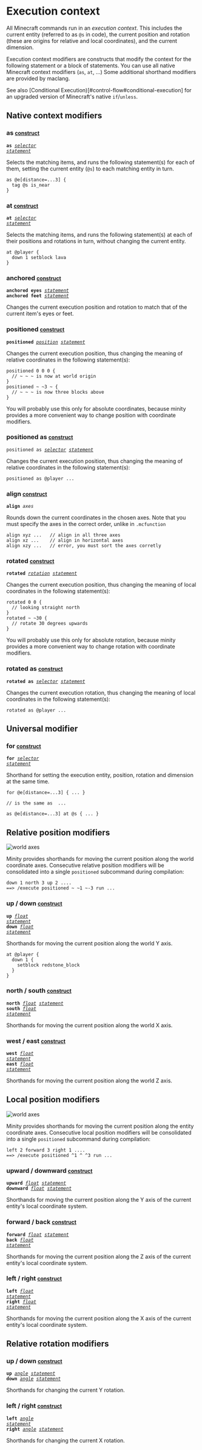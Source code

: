 

# Execution context

All Minecraft commands run in an *execution context*. This includes the current entity (referred to as `@s` in code), the current position and rotation (these are origins for relative and local coordinates), and the current dimension.

Execution context modifiers are constructs that modify the context for the following statement or a block of statements. You can use all native Minecraft context modifiers (`as`, `at`, ...) Some additional shorthand modifiers are provided by maclang.

See also [Conditional Execution)[#control-flow#conditional-execution] for an upgraded version of Minecraft's native `if`/`unless`.

## Native context modifiers

### **as** <small>[construct](defs#construct)</small>
<code>**as** *[selector](selector)* *[statement](defs#statement)*</code><br>

Selects the matching items, and runs the following statement(s) for each of them, setting the current entity (`@s`) to each matching entity in turn. 
````minity
as @e[distance=...3] { 
  tag @s is_near
}
````

### **at** <small>[construct](defs#construct)</small>
<code>**at** *[selector](selector)* *[statement](defs#statement)*</code>

Selects the matching items, and runs the following statement(s) at each of their positions and rotations in turn, without changing the current entity. 
````minity
at @player { 
  down 1 setblock lava
}
````
### **anchored** <small>[construct](defs#construct)</small>
<code>**anchored** **eyes** *[statement](defs#statement)*</code><br>
<code>**anchored** **feet** *[statement](defs#statement)*</code><br>

Changes the current execution position and rotation to match that of the current item's eyes or feet.

### **positioned** <small>[construct](defs#construct)</small>
<code>**positioned** *[position](args#position)* *[statement](defs#statement)*</code>

Changes the current execution position, thus changing the meaning of relative coordinates in the following statement(s):
````minity
positioned 0 0 0 { 
  // ~ ~ ~ is now at world origin
}
positioned ~ ~3 ~ { 
  // ~ ~ ~ is now three blocks above
}
````
You will probably use this only for absolute coordinates, because minity provides a more convenient way to change position with coordinate modifiers.

### **positioned as** <small>[construct](defs#construct)</small>
<code>positioned as *[selector](selector)* *[statement](defs#statement)*</code>

Changes the current execution position, thus changing the meaning of relative coordinates in the following statement(s):
````minity
positioned as @player ...
````

### **align** <small>[construct](defs#construct)</small>

<code>**align** *axes*</code><br>

Rounds down the current coordinates in the chosen axes. Note that you must specify the axes in the correct order, unlike in `.mcfunction`


````minity
align xyz ...   // align in all three axes
align xz ...    // align in horizontal axes
align xzy ...   // error, you must sort the axes corretly
````

### **rotated** <small>[construct](defs#construct)</small>
<code>**rotated** *[rotation](args#position)* *[statement](defs#statement)*</code>


Changes the current execution position, thus changing the meaning of local coordinates in the following statement(s):
````minity
rotated 0 0 { 
  // looking straight north
}
rotated ~ ~30 { 
  // rotate 30 degrees upwards
}
````
You will probably use this only for absolute rotation, because minity provides a more convenient way to change rotation with coordinate modifiers.

### **rotated as** <small>[construct](defs#construct)</small>
<code>**rotated as** *[selector](selector)* *[statement](defs#statement)*</code>

Changes the current execution rotation, thus changing the meaning of local coordinates in the following statement(s):
````minity
rotated as @player ...
````


## Universal modifier
### **for** <small>[construct](defs#construct)</small>
<code>**for** *[selector](selector)* *[statement](defs#statement)*</code>

Shorthand for setting the execution entity, position, rotation and dimension at the same time. 
````minity
for @e[distance=...3] { ... }

// is the same as  ...

as @e[distance=...3] at @s { ... }
````

## Relative position modifiers

![world axes](../world-axes.png ':class=float-right')

Minity provides shorthands for moving the current position along the world coordinate axes. Consecutive relative position modifiers will be consolidated into a single `positioned` subcommand during compilation:


````minity
down 1 north 3 up 2 .... 
==> /execute positioned ~ ~1 ~-3 run ...
````


### **up** / **down** <small>[construct](defs#construct)</small>  
<code>**up** *[float](values#float)* *[statement](defs#statement)*</code><br>
<code>**down** *[float](values#float)* *[statement](defs#statement)*</code>

Shorthands for moving the current position along the world Y axis.

````minity
at @player {
  down 1 {
    setblock redstone_block 
  }
}
````


### **north** / **south** <small>[construct](defs#construct)</small>
<code>**north** *[float](values#float)* *[statement](defs#statement)*</code><br>
<code>**south** *[float](values#float)* *[statement](defs#statement)*</code>

Shorthands for moving the current position along the world X axis.

### **west** / **east** <small>[construct](defs#construct)</small>
<code>**west** *[float](values#float)* *[statement](defs#statement)*</code><br>
<code>**east** *[float](values#float)* *[statement](defs#statement)*</code>

Shorthands for moving the current position along the world Z axis.


## Local position modifiers

![world axes](../entity-axes.png ':class=float-right')

Minity provides shorthands for moving the current position along the entity coordinate axes. Consecutive local position modifiers will be consolidated into a single `positioned` subcommand during compilation:


````minity
left 2 forward 3 right 1 .... 
==> /execute positioned ^1 ^ ^3 run ...

````
### **upward** / **downward** <small>[construct](defs#construct)</small> 
<code>**upward** *[float](values#float)* *[statement](defs#statement)*</code><br>
<code>**downward** *[float](values#float)* *[statement](defs#statement)*</code>

Shorthands for moving the current position along the Y axis of the current entity's local coordinate system. 


### **forward** / **back** <small>[construct](defs#construct)</small>
<code>**forward** *[float](values#float)* *[statement](defs#statement)*</code><br>
<code>**back** *[float](values#float)* *[statement](defs#statement)*</code>

Shorthands for moving the current position along the Z axis of the current entity's local coordinate system.

### **left** / **right** <small>[construct](defs#construct)</small>
<code>**left** *[float](values#float)* *[statement](defs#statement)*</code><br>
<code>**right** *[float](values#float)* *[statement](defs#statement)*</code>

Shorthands for moving the current position along the X axis of the current entity's local coordinate system.

## Relative rotation modifiers
### **up** / **down**  <small>[construct](defs#construct)</small>
<code>**up** *[angle](#angle)* *[statement](defs#statement)*</code><br>
<code>**down** *[angle](#angle)* *[statement](defs#statement)*</code>

Shorthands for changing the current Y rotation.


### **left** / **right** <small>[construct](defs#construct)</small>
<code>**left** *[angle](#angle)* *[statement](defs#statement)*</code><br>
<code>**right** *[angle](#angle)* *[statement](defs#statement)*</code>

Shorthands for changing the current X rotation.
